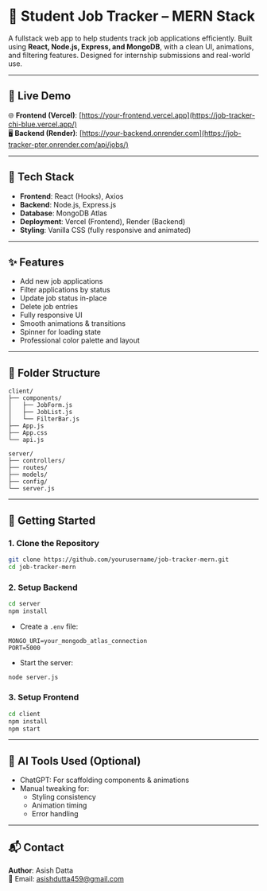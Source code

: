 
# 📘 Student Job Tracker – MERN Stack

A fullstack web app to help students track job applications efficiently. Built using **React, Node.js, Express, and MongoDB**, with a clean UI, animations, and filtering features. Designed for internship submissions and real-world use.

---

## 🔗 Live Demo

🌐 **Frontend (Vercel)**: [https://your-frontend.vercel.app](https://job-tracker-chi-blue.vercel.app/)  
🖥 **Backend (Render)**: [https://your-backend.onrender.com](https://job-tracker-pter.onrender.com/api/jobs/)

---

## 🧰 Tech Stack

- **Frontend**: React (Hooks), Axios
- **Backend**: Node.js, Express.js
- **Database**: MongoDB Atlas
- **Deployment**: Vercel (Frontend), Render (Backend)
- **Styling**: Vanilla CSS (fully responsive and animated)

---

## ✨ Features

- Add new job applications
- Filter applications by status
- Update job status in-place
- Delete job entries
- Fully responsive UI
- Smooth animations & transitions
- Spinner for loading state
- Professional color palette and layout

---

## 📁 Folder Structure

```
client/
├── components/
│   ├── JobForm.js
│   ├── JobList.js
│   └── FilterBar.js
├── App.js
├── App.css
└── api.js

server/
├── controllers/
├── routes/
├── models/
├── config/
└── server.js
```

---

## 🚀 Getting Started

### 1. Clone the Repository

```bash
git clone https://github.com/yourusername/job-tracker-mern.git
cd job-tracker-mern
```

### 2. Setup Backend

```bash
cd server
npm install
```

- Create a `.env` file:

```
MONGO_URI=your_mongodb_atlas_connection
PORT=5000
```

- Start the server:

```bash
node server.js
```

### 3. Setup Frontend

```bash
cd client
npm install
npm start
```
---

## 🤖 AI Tools Used (Optional)

- ChatGPT: For scaffolding components & animations
- Manual tweaking for:
  - Styling consistency
  - Animation timing
  - Error handling

---


## 📬 Contact

**Author**: Asish Datta  
📧 Email: asishdutta459@gmail.com

